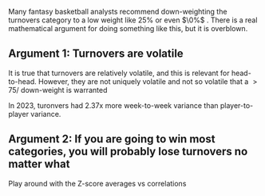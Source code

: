 Many fantasy basketball analysts recommend down-weighting the turnovers category to a low weight like $25\%$ or even $\0%$ . There is a real mathematical argument for doing something like this, but it is overblown. 

## Argument 1: Turnovers are volatile

It is true that turnovers are relatively volatile, and this is relevant for head-to-head. However, they are not uniquely volatile and not so volatile that a $>75/%$ down-weight is warranted 

In 2023, turonvers had 2.37x more week-to-week variance than player-to-player variance. 

## Argument 2: If you are going to win most categories, you will probably lose turnovers no matter what 


Play around with the Z-score averages vs correlations
